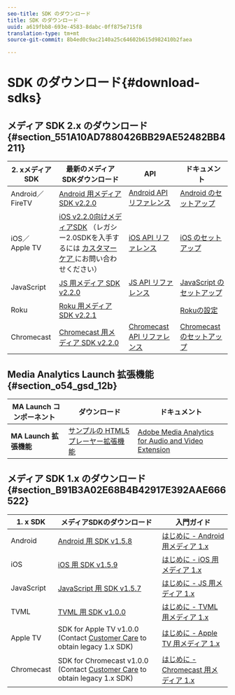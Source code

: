 ```yaml
---
seo-title: SDK のダウンロード
title: SDK のダウンロード
uuid: a619fbb8-693e-4583-8dabc-0ff875e715f8
translation-type: tm+mt
source-git-commit: 8b4ed0c9ac2140a25c64602b615d982410b2faea

---
```



# SDK のダウンロード{#download-sdks}

## メディア SDK 2.x のダウンロード {#section_551A10AD7880426BB29AE52482BB4211}

| 2. xメディアSDK | 最新のメディアSDKダウンロード |  API   |  ドキュメント  |
| --- | --- | --- | --- |
| Android／FireTV | [Android 用メディア SDK v2.2.0](https://github.com/Adobe-Marketing-Cloud/media-sdks/releases/tag/android-v2.2.0) | [Android API リファレンス](https://adobe-marketing-cloud.github.io/media-sdks/reference/android/) | [Android のセットアップ](/help/sdk-implement/setup/set-up-android.md) |
| iOS／Apple TV | [iOS v2.2.0向けメディアSDK](https://github.com/Adobe-Marketing-Cloud/media-sdks/releases/tag/ios-v2.2.0) （レガシー2.0SDKを入手するには [カスタマーケア ](https://helpx.adobe.com/marketing-cloud/contact-support.html) にお問い合わせください） | [iOS API リファレンス](https://adobe-marketing-cloud.github.io/media-sdks/reference/ios/) | [iOS のセットアップ](/help/sdk-implement/setup/set-up-ios.md) |
| JavaScript | [JS 用メディア SDK v2.2.0](https://github.com/Adobe-Marketing-Cloud/media-sdks/releases/tag/js-v2.2.0) | [JS API リファレンス](https://adobe-marketing-cloud.github.io/media-sdks/reference/javascript/) | [JavaScript のセットアップ](/help/sdk-implement/setup/set-up-js.md) |
| Roku | [Roku 用メディア SDK v2.2.1](https://github.com/Adobe-Marketing-Cloud/media-sdks/releases/tag/roku-v2.2.1) |  | [Rokuの設定](/help/sdk-implement/setup/set-up-roku.md) |
| Chromecast | [Chromecast 用メディア SDK v2.2.0](https://github.com/Adobe-Marketing-Cloud/media-sdks/releases/tag/chromecast-v2.2.0) | [Chromecast API リファレンス](https://adobe-marketing-cloud.github.io/media-sdks/reference/chromecast/) | [Chromecast のセットアップ](/help/sdk-implement/setup/set-up-chromecast.md) |

<!--
## Download the Adobe Nielsen 2.x SDKs {#section_ih5_vpz_p1b}

|  &nbsp;Adobe Nielsen 2.x SDKs&nbsp; | Latest&nbsp;Media&nbsp;SDK&nbsp;Downloads&nbsp; | Nielsen&nbsp;Implementation&nbsp;Guides&nbsp; |
|---|---|---|
| **Android** | [VHL for Android v.2.0.1N](https://adobecertifiedmetrics.zendesk.com/hc/en-us/articles/115002514727-VHL-version-2-0-x-N-GA-Release) | [Android 2.1](/help/nielsen-partnership/dcr-impl/dcr-android-impl-2.1.md) |
| **iOS** | [VHL for iOS v.2.0.1N](https://adobecertifiedmetrics.zendesk.com/hc/en-us/articles/115002514727-VHL-version-2-0-x-N-GA-Release) | [iOS 2.1](/help/nielsen-partnership/dcr-impl/dcr-ios-impl-2.1.md) |
| **JavaScript** | [VHL for JavaScript v.2.0.1N](https://adobecertifiedmetrics.zendesk.com/hc/en-us/articles/115002514727-VHL-version-2-0-x-N-GA-Release) | [JavaScript 2.1](/help/nielsen-partnership/dcr-impl/dcr-js-impl-2.1.md) |
-->

## Media Analytics Launch 拡張機能 {#section_o54_gsd_12b}

| MA Launch コンポーネント   | ダウンロード | ドキュメント |
|---|---|---|
| **MA Launch 拡張機能** | [サンプルの HTML5 プレーヤー拡張機能](https://github.com/adobe/reactor-adobe-va-sample-player) | [Adobe Media Analytics for Audio and Video Extension](https://docs.adobelaunch.com/extension-reference/web/adobe-media-analytics-for-audio-and-video-extension) |

## メディア SDK 1.x のダウンロード {#section_B91B3A02E68B4B42917E392AAE666522}

| 1. x SDK | メディアSDKのダウンロード | 入門ガイド |
| --- | --- | --- |
| Android | [Android 用 SDK v1.5.8](https://github.com/Adobe-Marketing-Cloud/video-heartbeat/releases/tag/android-v1.5.8) | [はじめに - Android 用メディア 1.x](setup/vhl-dev-guide-v15_android.pdf) |
| iOS   | [iOS 用 SDK v1.5.9](https://github.com/Adobe-Marketing-Cloud/video-heartbeat/releases/tag/ios-v1.5.9) | [はじめに - iOS 用メディア 1.x](setup/vhl-dev-guide-v15_ios.pdf) |
| JavaScript | [JavaScript 用 SDK v1.5.7](https://github.com/Adobe-Marketing-Cloud/video-heartbeat/releases/tag/js-v1.5.7) | [はじめに - JS 用メディア 1.x](setup/vhl-dev-guide-v15_js.pdf) |
| TVML | [TVML 用 SDK v1.0.0](https://github.com/Adobe-Marketing-Cloud/video-heartbeat/releases/tag/tvml-v1.0.0) | [はじめに - TVML 用メディア 1.x](setup/vhl_tvml.pdf) |
| Apple TV | SDK for Apple TV v1.0.0 (Contact [Customer Care](https://helpx.adobe.com/marketing-cloud/contact-support.html) to obtain legacy 1.x SDK) | [はじめに - Apple TV 用メディア 1.x](setup/vhl-dev-guide-v1x_appletv.pdf) |
| Chromecast | SDK for Chromecast v1.0.0 (Contact [Customer Care](https://helpx.adobe.com/marketing-cloud/contact-support.html) to obtain legacy 1.x SDK) | [はじめに - Chromecast 用メディア 1.x](setup/chromecast_1.x_sdk.pdf) |

